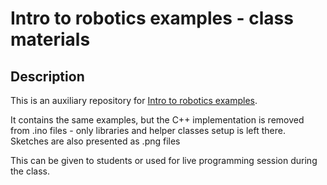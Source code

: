 # Intro to robotics examples - class materials

## Description
This is an auxiliary repository for [Intro to robotics examples](https://github.com/ReDI-School/intro_to_robotics).

It contains the same examples, but the C++ implementation is removed from .ino files - only libraries and 
helper classes setup is left there.
Sketches are also presented as .png files

This can be given to students or used for live programming session during the class.

